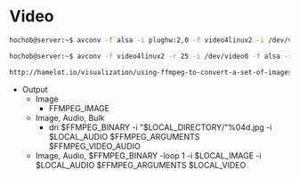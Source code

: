 # Video

```sh
hochob@server:~$ avconv -f alsa -i plughw:2,0 -f video4linux2 -i /dev/video0 out.mpg
```

```sh
hochob@server:~$ avconv -f video4linux2 -r 25 -i /dev/video0 -f alsa -i plughw:2,0 -ar 22050 -ab 64k -strict experimental -acodec aac -vcodec mpeg4 -y webcam.mp4
```

```sh
http://hamelot.io/visualization/using-ffmpeg-to-convert-a-set-of-images-into-a-video/
```

- Output
  - Image
    - FFMPEG_IMAGE
  - Image, Audio, Bulk
    - dri
      $FFMPEG_BINARY -i "$LOCAL_DIRECTORY/"%04d.jpg -i $LOCAL_AUDIO $FFMPEG_ARGUMENTS $FFMPEG_VIDEO_AUDIO
  - Image, Audio, 
      $FFMPEG_BINARY -loop 1 -i $LOCAL_IMAGE -i $LOCAL_AUDIO $FFMPEG_ARGUMENTS $LOCAL_VIDEO      
    
